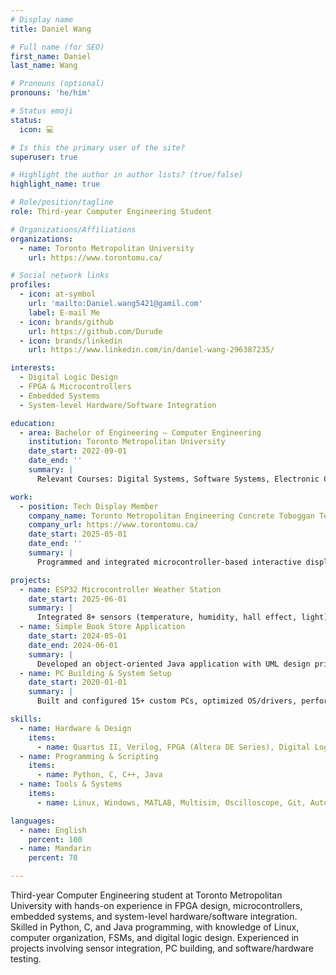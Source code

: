 ```yaml
---
# Display name
title: Daniel Wang

# Full name (for SEO)
first_name: Daniel 
last_name: Wang

# Pronouns (optional)
pronouns: 'he/him'

# Status emoji
status:
  icon: 💻

# Is this the primary user of the site?
superuser: true

# Highlight the author in author lists? (true/false)
highlight_name: true

# Role/position/tagline
role: Third-year Computer Engineering Student

# Organizations/Affiliations
organizations:
  - name: Toronto Metropolitan University
    url: https://www.torontomu.ca/

# Social network links
profiles:
  - icon: at-symbol
    url: 'mailto:Daniel.wang5421@gamil.com'
    label: E-mail Me
  - icon: brands/github
    url: https://github.com/Durude
  - icon: brands/linkedin
    url: https://www.linkedin.com/in/daniel-wang-296387235/

interests:
  - Digital Logic Design
  - FPGA & Microcontrollers
  - Embedded Systems
  - System-level Hardware/Software Integration

education:
  - area: Bachelor of Engineering – Computer Engineering
    institution: Toronto Metropolitan University
    date_start: 2022-09-01
    date_end: ''
    summary: |
      Relevant Courses: Digital Systems, Software Systems, Electronic Circuits I, Engineering Algorithms and Data Structures

work:
  - position: Tech Display Member
    company_name: Toronto Metropolitan Engineering Concrete Toboggan Team
    company_url: https://www.torontomu.ca/
    date_start: 2025-05-01
    date_end: ''
    summary: |
      Programmed and integrated microcontroller-based interactive displays using Arduino and C++ for Canada’s largest engineering competition. Collaborated effectively with team members to meet deadlines.

projects:
  - name: ESP32 Microcontroller Weather Station
    date_start: 2025-06-01
    summary: |
      Integrated 8+ sensors (temperature, humidity, hall effect, light) for real-time weather monitoring. Built a web dashboard for visualization, used AutoCAD and 3D printing for functional prototypes, and debugged hardware/software communication issues.
  - name: Simple Book Store Application
    date_start: 2024-05-01
    date_end: 2024-06-01
    summary: |
      Developed an object-oriented Java application with UML design principles and JavaFX UI. Collaborated with a team to organize tasks and achieved a final grade of 94%.
  - name: PC Building & System Setup
    date_start: 2020-01-01
    summary: |
      Built and configured 15+ custom PCs, optimized OS/drivers, performed benchmarking, and developed troubleshooting procedures for hardware compatibility.

skills:
  - name: Hardware & Design
    items:
      - name: Quartus II, Verilog, FPGA (Altera DE Series), Digital Logic (FSM, ALU, Memory), Microcontrollers (Arduino, ESP32), Soldering
  - name: Programming & Scripting
    items:
      - name: Python, C, C++, Java
  - name: Tools & Systems
    items:
      - name: Linux, Windows, MATLAB, Multisim, Oscilloscope, Git, Autodesk

languages:
  - name: English
    percent: 100
  - name: Mandarin
    percent: 70

---
```

Third-year Computer Engineering student at Toronto Metropolitan University with hands-on experience in FPGA design, microcontrollers, embedded systems, and system-level hardware/software integration. Skilled in Python, C, and Java programming, with knowledge of Linux, computer organization, FSMs, and digital logic design. Experienced in projects involving sensor integration, PC building, and software/hardware testing.
